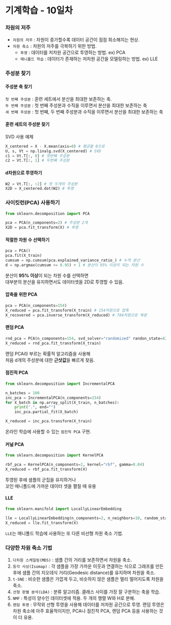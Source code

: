 # 기계학습 - 10일차

### 차원의 저주

- `차원의 저주` : 차원이 증가할수록 데이터 공간이 점점 희소해지는 현상.
- `차원 축소` : 차원의 저주를 극복하기 위한 방법.
  - `투영` : 데이터를 저차원 공간으로 투영하는 방법. ex) PCA
  - `매니폴드 학습` : 데이터가 존재하는 저차원 공간을 모델링하는 방법. ex) LLE

### 주성분 찾기

#### 주성분 축 찾기

`첫 번째 주성분` : 훈련 세트에서 분산을 최대한 보존하는 축.  
`두 번째 주성분` : 첫 번째 주성분과 수직을 이루면서 분산을 최대한 보존하는 축  
`세 번째 주성분` : 첫 번째, 두 번째 주성분과 수직을 이루면서 분산을 최대한 보존하는 축

#### 훈련 세트의 주성분 찾기

SVD 사용 예제

```python
X_centered = X - X.mean(axis=0) # 평균을 0으로
U, s, Vt = np.linalg.svd(X_centered) # SVD
c1 = Vt.T[:, 0] # 첫번째 주성분
c2 = Vt.T[:, 1] # 두번째 주성분
```

#### d차원으로 투영하기

```python
W2 = Vt.T[:, :2] # 첫 두개의 주성분
X2D = X_centered.dot(W2) # 투영
```

### 사이킷런(PCA) 사용하기

```python
from sklearn.decomposition import PCA

pca = PCA(n_components=2) # 주성분 2개
X2D = pca.fit_transform(X) # 투영
```

#### 적절한 차원 수 선택하기

```python
pca = PCA()
pca.fit(X_train)
cumsum = np.cumsum(pca.explained_variance_ratio_) # 누적 분산
d = np.argmax(cumsum >= 0.95) + 1 # 분산이 95% 이상이 되는 차원 수
```

분산이 **95% 이상**이 되는 차원 수를 선택하면  
대부분의 분산을 유지하면서도 데이터셋을 2D로 투영할 수 있음.

#### 압축을 위한 PCA

```python
pca = PCA(n_components=154)
X_reduced = pca.fit_transform(X_train) # 154차원으로 압축
X_recovered = pca.inverse_transform(X_reduced) # 784차원으로 복원
```

#### 랜덤 PCA

```python
rnd_pca = PCA(n_components=154, svd_solver="randomized" randon_state=42)
X_reduced = rnd_pca.fit_transform(X_train)
```

랜덤 PCA라 부르는 확률적 알고리즘을 사용해  
처음 d개의 주성분에 대한 **근삿값**을 빠르게 찾음.

#### 점진적 PCA

```python
from sklearn.decomposition import IncrementalPCA

n_batches = 100
inc_pca = IncrementalPCA(n_components=154)
for X_batch in np.array_split(X_train, n_batches):
    print(".", end="")
    inc_pca.partial_fit(X_batch)

X_reduced = inc_pca.transform(X_train)
```

온라인 학습에 사용할 수 있는 `점진적 PCA` 구현.

#### 커널 PCA

```python
from sklearn.decomposition import KernelPCA

rbf_pca = KernelPCA(n_components=2, kernel="rbf", gamma=0.04)
X_reduced = rbf_pca.fit_transform(X)
```

투영된 후에 샘플의 군집을 유지하거나  
꼬인 매니폴드에 가까운 데이터 셋을 펼칠 때 유용

#### LLE

```python
from sklearn.manifold import LocallyLinearEmbedding

lle = LocallyLinearEmbedding(n_components=2, n_neighbors=10, random_state=42)
X_reduced = lle.fit_transform(X)
```

`LLE`는 매니폴드 학습에 사용하는 또 다른 비선형 차원 축소 기법.

### 다양한 차원 축소 기법

1. `다차원 스케일링(MDS)` : 샘플 간의 거리를 보존하면서 차원을 축소.
2. `등각 사상(Isomap)` : 각 샘플을 가장 가까운 이웃과 연결하는 식으로 그래프를 만든 후에 샘플 간의 지오데식 거리(Geodesic distance)를 유지하며 차원을 축소.
3. `t-SNE` : 비슷한 샘플은 가깝게 두고, 비슷하지 않은 샘플은 멀리 떨어지도록 차원을 축소.
4. `선형 판별 분석(LDA)` : 분류 알고리즘. 클래스 사이를 가장 잘 구분하는 축을 학습.
5. `NMF` : 특성이 양수인 데이터셋에 적용. 두 개의 행렬 W와 H로 분해.
6. `랜덤 투영` : 무작위 선형 투영을 사용해 데이터를 저차원 공간으로 투영. 랜덤 투영은 차원 축소에 아주 효율적이지만, PCA나 점진적 PCA, 랜덤 PCA 등을 사용하는 것이 더 유용.
